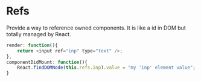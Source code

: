 # Refs

Provide a way to reference owned components. It is like a id in DOM but totally managed by React. 

```js
render: function(){
    return <input ref="inp" type="text" />;
},
componentDidMount: function(){
    React.findDOMNode(this.refs.inp).value = "my 'inp' element value";
}
```